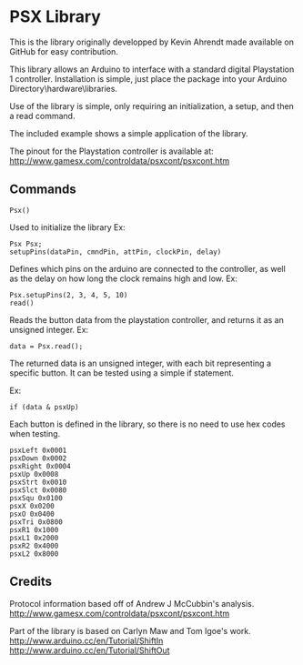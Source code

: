 # PSX Library
This is the library originally developped by Kevin Ahrendt made available on GitHub for easy contribution.

This library allows an Arduino to interface with a standard digital Playstation 1 controller. Installation is simple, just place the package into your Arduino Directory\hardware\libraries.

Use of the library is simple, only requiring an initialization, a setup, and then a read command.

The included example shows a simple application of the library.

The pinout for the Playstation controller is available at: http://www.gamesx.com/controldata/psxcont/psxcont.htm

## Commands
```
Psx()
```

Used to initialize the library
Ex: 
```
Psx Psx;
setupPins(dataPin, cmndPin, attPin, clockPin, delay)
```

Defines which pins on the arduino are connected to the controller, as well as the delay on how long the clock remains high and low.
Ex:
```
Psx.setupPins(2, 3, 4, 5, 10)
read()
```

Reads the button data from the playstation controller, and returns it as an unsigned integer.
Ex:
```
data = Psx.read();
```
The returned data is an unsigned integer, with each bit representing a specific button. It can be tested using a simple if statement.

Ex:
```
if (data & psxUp)
```

Each button is defined in the library, so there is no need to use hex codes when testing.
```
psxLeft 0x0001
psxDown 0x0002
psxRight 0x0004
psxUp 0x0008
psxStrt 0x0010
psxSlct 0x0080
psxSqu 0x0100
psxX 0x0200
psxO 0x0400
psxTri 0x0800
psxR1 0x1000
psxL1 0x2000
psxR2 0x4000
psxL2 0x8000
```

## Credits
Protocol information based off of Andrew J McCubbin's analysis.
http://www.gamesx.com/controldata/psxcont/psxcont.htm

Part of the library is based on Carlyn Maw and Tom Igoe's work.
http://www.arduino.cc/en/Tutorial/ShiftIn
http://www.arduino.cc/en/Tutorial/ShiftOut
